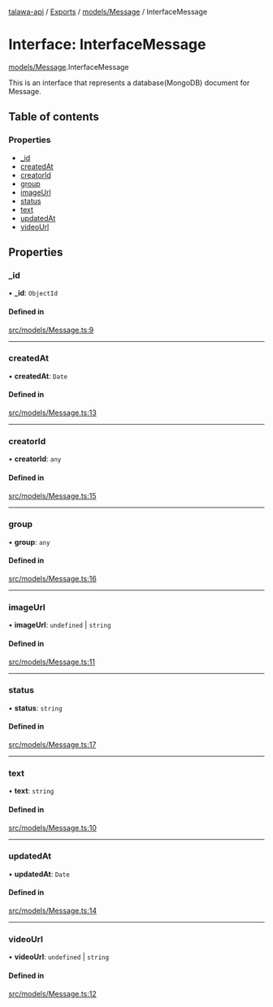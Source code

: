 [talawa-api](../README.md) / [Exports](../modules.md) / [models/Message](../modules/models_Message.md) / InterfaceMessage

# Interface: InterfaceMessage

[models/Message](../modules/models_Message.md).InterfaceMessage

This is an interface that represents a database(MongoDB) document for Message.

## Table of contents

### Properties

- [\_id](models_Message.InterfaceMessage.md#_id)
- [createdAt](models_Message.InterfaceMessage.md#createdat)
- [creatorId](models_Message.InterfaceMessage.md#creatorid)
- [group](models_Message.InterfaceMessage.md#group)
- [imageUrl](models_Message.InterfaceMessage.md#imageurl)
- [status](models_Message.InterfaceMessage.md#status)
- [text](models_Message.InterfaceMessage.md#text)
- [updatedAt](models_Message.InterfaceMessage.md#updatedat)
- [videoUrl](models_Message.InterfaceMessage.md#videourl)

## Properties

### \_id

• **\_id**: `ObjectId`

#### Defined in

[src/models/Message.ts:9](https://github.com/PalisadoesFoundation/talawa-api/blob/1bb35e9/src/models/Message.ts#L9)

___

### createdAt

• **createdAt**: `Date`

#### Defined in

[src/models/Message.ts:13](https://github.com/PalisadoesFoundation/talawa-api/blob/1bb35e9/src/models/Message.ts#L13)

___

### creatorId

• **creatorId**: `any`

#### Defined in

[src/models/Message.ts:15](https://github.com/PalisadoesFoundation/talawa-api/blob/1bb35e9/src/models/Message.ts#L15)

___

### group

• **group**: `any`

#### Defined in

[src/models/Message.ts:16](https://github.com/PalisadoesFoundation/talawa-api/blob/1bb35e9/src/models/Message.ts#L16)

___

### imageUrl

• **imageUrl**: `undefined` \| `string`

#### Defined in

[src/models/Message.ts:11](https://github.com/PalisadoesFoundation/talawa-api/blob/1bb35e9/src/models/Message.ts#L11)

___

### status

• **status**: `string`

#### Defined in

[src/models/Message.ts:17](https://github.com/PalisadoesFoundation/talawa-api/blob/1bb35e9/src/models/Message.ts#L17)

___

### text

• **text**: `string`

#### Defined in

[src/models/Message.ts:10](https://github.com/PalisadoesFoundation/talawa-api/blob/1bb35e9/src/models/Message.ts#L10)

___

### updatedAt

• **updatedAt**: `Date`

#### Defined in

[src/models/Message.ts:14](https://github.com/PalisadoesFoundation/talawa-api/blob/1bb35e9/src/models/Message.ts#L14)

___

### videoUrl

• **videoUrl**: `undefined` \| `string`

#### Defined in

[src/models/Message.ts:12](https://github.com/PalisadoesFoundation/talawa-api/blob/1bb35e9/src/models/Message.ts#L12)
